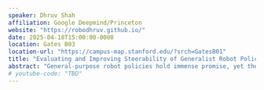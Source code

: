 ```yaml
---
speaker: Dhruv Shah
affiliation: Google Deepmind/Princeton
website: "https://robodhruv.github.io/"
date: 2025-04-18T15:00:00-0000
location: Gates B03
location-url: "https://campus-map.stanford.edu/?srch=GatesB01"
title: "Evaluating and Improving Steerability of Generalist Robot Policies"
abstract: "General-purpose robot policies hold immense promise, yet they often struggle to generalize to novel scenarios, particularly struggling with grounding language in the physical world. In this talk, I will first propose a systematic taxonomy of robot generalization, providing a framework for understanding and evaluating current state-of-the-art generalist policies. This taxonomy highlights key limitations and areas for improvement. I will then discuss a simple idea for improving the steerability of these policies by improving language grounding in robotic manipulation and navigation. Finally, I will present our recent effort in applying these principles to scaling up generalist policy learning for dexterous manipulation."
# youtube-code: "TBD"
---
```


